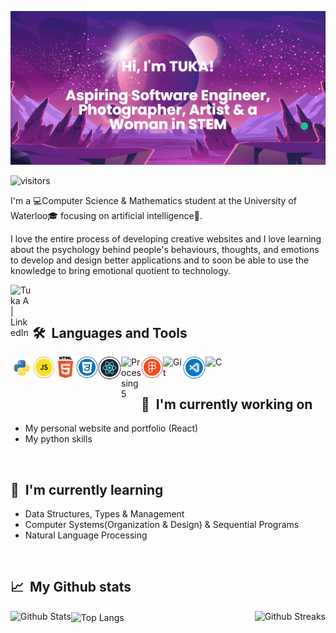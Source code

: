 [![MasterHead](banner.png)](github.com/alartuka)

<!-- <p align="center"></p> -->
<!-- <h1 align="center">Hi there, I'm <a href="https://github.com/alartuka" target="_blank" rel="noreferrer">Tuka</a> 👋</h1> -->
<!-- <h3 align="center">I'm a Student, Developer 💻, Photographer 📸, Designer 🎨, and Woman in STEM!</h3>  -->

<!-- [![Github](https://img.shields.io/github/followers/alartuka?label=Follow&style=social)](https://github.com/alartuka) -->
![visitors](https://visitor-badge.laobi.icu/badge?page_id=alartuka)

I'm a 💻Computer Science & Mathematics student at the University of Waterloo🎓 focusing on artificial intelligence🤖.

I love the entire process of developing creative websites and I love learning about the psychology behind people's behaviours, thoughts, and emotions to develop and design better applications and to soon be able to use the knowledge to bring emotional quotient to technology. 

<a href="https://www.linkedin.com/in/tukaalarbi/">
         <img align="left" alt="Tuka A | LinkedIn" width="35px" src="https://raw.githubusercontent.com/peterthehan/peterthehan/master/assets/linkedin.svg" /></a>&nbsp;
<!-- <a href="https://instagram.com/alar_tuka2">
         <img align="left" src="https://raw.githubusercontent.com/yushi1007/yushi1007/main/images/instagram.svg" alt="Tuka Alarbi | Instagram" width="21px"/></a>&nbsp; --> 
<!--          ![image](https://user-images.githubusercontent.com/80016785/236652709-df6129f1-e59c-4607-8d47-52ba189821ed.png) -->

<a href="mailto:talarbi@uwaterloo.ca?subject=Reaching out from Github">
<!--          <img align="right" alt="Tuka A | Email" width="35px" src="https://img.icons8.com/?size=512&id=OumT4lIcOllS&format=png" /> -->
<!--                   ![image](https://user-images.githubusercontent.com/80016785/236652709-df6129f1-e59c-4607-8d47-52ba189821ed.png) -->

</a>
<br />
<br />

## 🛠️ &nbsp;Languages and Tools

<img align="left" alt="Python" width="36px" src="https://raw.githubusercontent.com/github/explore/80688e429a7d4ef2fca1e82350fe8e3517d3494d/topics/python/python.png" />
<img align="left" alt="Javascript Icon" width="35px" src="https://github.com/Pedro-Murilo/icons-for-readme/blob/main/.github/js-icon.svg" />
<img align="left" alt="HTML5" width="34px" src="https://raw.githubusercontent.com/github/explore/80688e429a7d4ef2fca1e82350fe8e3517d3494d/topics/html/html.png" />
<img align="left" alt="CSS3" width="35px" src="https://github.com/Pedro-Murilo/icons-for-readme/blob/main/.github/css-icon.svg" />
<img align="" alt="C" width="32px" src="https://cdn.jsdelivr.net/gh/devicons/devicon/icons/c/c-original.svg" />
<img align="left" alt="ReactJS" width="37px" src="https://github.com/Pedro-Murilo/icons-for-readme/blob/main/.github/react-icon.svg" />
<img align="left" alt="Processing5" width="32px" src="https://cdn.jsdelivr.net/gh/devicons/devicon/icons/processing/processing-original.svg" />	
<img align="left" alt="Figma" width="35px" src="https://github.com/Pedro-Murilo/icons-for-readme/blob/main/.github/figma-icon.svg" />
<img align="left" alt="Git" width="32px" src="https://www.vectorlogo.zone/logos/git-scm/git-scm-icon.svg" />
<img align="left" alt="VSCode" width="36px" src="https://github.com/Pedro-Murilo/icons-for-readme/blob/main/.github/vscode-icon.svg" />
<br />
<br />

## 🔭&nbsp; I'm currently working on

- My personal website and portfolio (React)
- My python skills
<br />

## 🌱 &nbsp;I'm currently learning

- Data Structures, Types & Management
- Computer Systems(Organization & Design) & Sequential Programs
- Natural Language Processing 
<br />

## 📈 &nbsp;My Github stats
<img alt="Github Stats" align="left" src="https://github-readme-stats.vercel.app/api?username=alartuka&show_icons=true&theme=algolia&hide_border=true" />
<img alt="Github Streaks" align="right" src="https://github-readme-streak-stats.herokuapp.com/?user=alartuka&theme=algolia&hide_border=true"/>
<img alt="Top Langs" align="center" src="https://github-readme-stats.vercel.app/api/top-langs/?username=alartuka&theme=algolia&hide_border=true" />
<br />


<!-- ============================================================================================= -->
<!--
**alartuka/alartuka** is a ✨ _special_ ✨ repository because its `README.md` (this file) appears on your GitHub profile.

Here are some ideas to get you started:

- 🔭 I’m currently working on ...
- 🌱 I’m currently learning ...
- 👯 I’m looking to collaborate on ...
- 🤔 I’m looking for help with ...
- 💬 Ask me about ...
- 📫 How to reach me: ...
- 😄 Pronouns: ...
- ⚡ Fun fact: ...
-->

